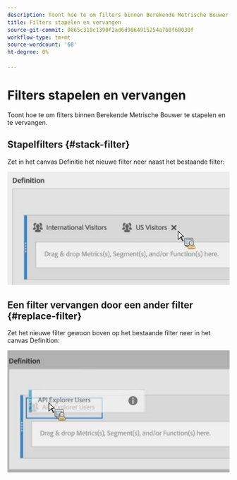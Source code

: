 ```yaml
---
description: Toont hoe te om filters binnen Berekende Metrische Bouwer te stapelen en te vervangen.
title: Filters stapelen en vervangen
source-git-commit: 0865c318c1390f2ad6d9864915254a7b8f68030f
workflow-type: tm+mt
source-wordcount: '68'
ht-degree: 0%

---
```


# Filters stapelen en vervangen

Toont hoe te om filters binnen Berekende Metrische Bouwer te stapelen en te vervangen.

## Stapelfilters {#stack-filter}

Zet in het canvas Definitie het nieuwe filter neer naast het bestaande filter:

![](assets/cm_stack_seg.png)

## Een filter vervangen door een ander filter {#replace-filter}

Zet het nieuwe filter gewoon boven op het bestaande filter neer in het canvas Definition:

![](assets/cm_replace_seg.png)
